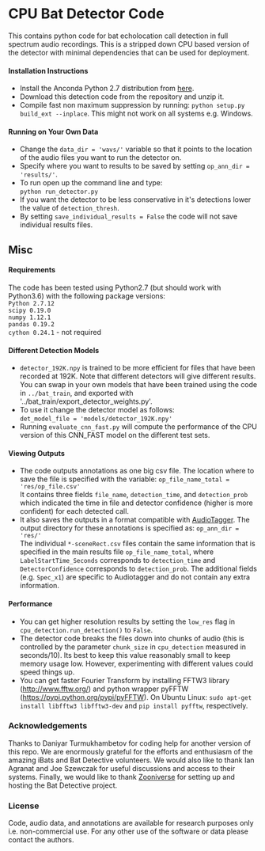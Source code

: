 # CPU Bat Detector Code

This contains python code for bat echolocation call detection in full spectrum audio recordings. This is a stripped down CPU based version of the detector with minimal dependencies that can be used for deployment.


#### Installation Instructions
* Install the Anconda Python 2.7 distribution from [here](https://www.continuum.io/downloads).
* Download this detection code from the repository and unzip it.
* Compile fast non maximum suppression by running: `python setup.py build_ext --inplace`. This might not work on all systems e.g. Windows.


#### Running on Your Own Data
* Change the `data_dir = 'wavs/'` variable so that it points to the location of the audio files you want to run the detector on.
* Specify where you want to results to be saved by setting `op_ann_dir = 'results/'`.
* To run open up the command line and type:  
  `python run_detector.py`
* If you want the detector to be less conservative in it's detections lower the value of `detection_thresh`.
* By setting `save_individual_results = False` the code will not save individual results files.

## Misc

#### Requirements
The code has been tested using Python2.7 (but should work with Python3.6) with the following package versions:  
`Python 2.7.12`   
`scipy 0.19.0`  
`numpy 1.12.1`  
`pandas 0.19.2`  
`cython 0.24.1` - not required  


#### Different Detection Models
* `detector_192K.npy` is trained to be more efficient for files that have been recorded at 192K. Note that different detectors will give different results. You can swap in your own models that have been trained using the code in `../bat_train`, and exported with '../bat_train/export_detector_weights.py'.
* To use it change the detector model as follows:  
`det_model_file = 'models/detector_192K.npy'`
* Running `evaluate_cnn_fast.py` will compute the performance of the CPU version of this CNN_FAST model on the different test sets.


#### Viewing Outputs
* The code outputs annotations as one big csv file. The location where to save the file is specified with the variable:
  `op_file_name_total = 'res/op_file.csv'`  
  It contains three fields `file_name`, `detection_time`, and `detection_prob` which indicated the time in file and detector confidence (higher is more confident) for each detected call.
* It also saves the outputs in a format compatible with [AudioTagger](https://github.com/groakat/AudioTagger). The output directory for these annotations is specified as:
`op_ann_dir = 'res/'`  
The individual `*-sceneRect.csv` files contain the same information that is specified in the main results file `op_file_name_total`, where `LabelStartTime_Seconds` corresponds to `detection_time` and `DetectorConfidence` corresponds to `detection_prob`. The additional fields (e.g. `Spec_x1`) are specific to Audiotagger and do not contain any extra information.  


#### Performance
* You can get higher resolution results by setting the `low_res` flag in `cpu_detection.run_detection()` to `False`.
* The detector code breaks the files down into chunks of audio (this is controlled by the parameter `chunk_size` in `cpu_detection` measured in seconds/10). Its best to keep this value reasonably small to keep memory usage low. However, experimenting with different values could speed things up.
* You can get faster Fourier Transform by installing FFTW3 library (http://www.fftw.org/) and python wrapper pyFFTW (https://pypi.python.org/pypi/pyFFTW). On Ubuntu Linux: `sudo apt-get install libfftw3 libfftw3-dev` and `pip install pyfftw`, respectively.



### Acknowledgements  
Thanks to Daniyar Turmukhambetov for coding help for another version of this repo. We are enormously grateful for the efforts and enthusiasm of the amazing iBats and Bat Detective volunteers. We would also like to thank Ian Agranat and Joe Szewczak for useful discussions and access to their systems. Finally, we would like to thank [Zooniverse](https://www.zooniverse.org/) for setting up and hosting the Bat Detective project.

### License
Code, audio data, and annotations are available for research purposes only i.e. non-commercial use. For any other use of the software or data please contact the authors.
